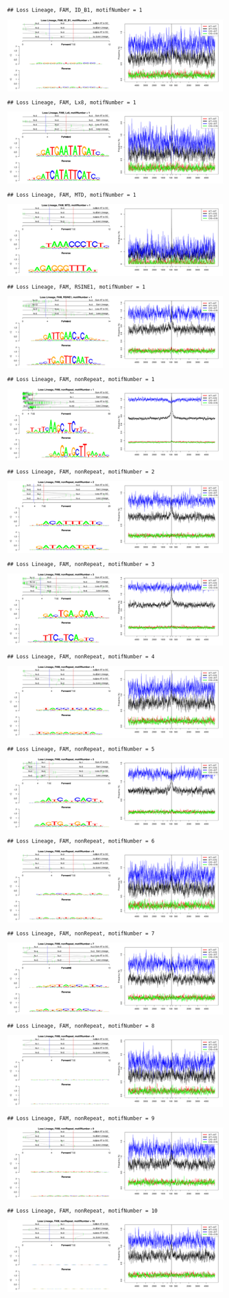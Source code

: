 

```
## Loss Lineage, FAM, ID_B1, motifNumber = 1
```

![plot of chunk motifPValues](figure/motifPValues-1.png)

```
## Loss Lineage, FAM, Lx8, motifNumber = 1
```

![plot of chunk motifPValues](figure/motifPValues-2.png)

```
## Loss Lineage, FAM, MTD, motifNumber = 1
```

![plot of chunk motifPValues](figure/motifPValues-3.png)

```
## Loss Lineage, FAM, RSINE1, motifNumber = 1
```

![plot of chunk motifPValues](figure/motifPValues-4.png)

```
## Loss Lineage, FAM, nonRepeat, motifNumber = 1
```

![plot of chunk motifPValues](figure/motifPValues-5.png)

```
## Loss Lineage, FAM, nonRepeat, motifNumber = 2
```

![plot of chunk motifPValues](figure/motifPValues-6.png)

```
## Loss Lineage, FAM, nonRepeat, motifNumber = 3
```

![plot of chunk motifPValues](figure/motifPValues-7.png)

```
## Loss Lineage, FAM, nonRepeat, motifNumber = 4
```

![plot of chunk motifPValues](figure/motifPValues-8.png)

```
## Loss Lineage, FAM, nonRepeat, motifNumber = 5
```

![plot of chunk motifPValues](figure/motifPValues-9.png)

```
## Loss Lineage, FAM, nonRepeat, motifNumber = 6
```

![plot of chunk motifPValues](figure/motifPValues-10.png)

```
## Loss Lineage, FAM, nonRepeat, motifNumber = 7
```

![plot of chunk motifPValues](figure/motifPValues-11.png)

```
## Loss Lineage, FAM, nonRepeat, motifNumber = 8
```

![plot of chunk motifPValues](figure/motifPValues-12.png)

```
## Loss Lineage, FAM, nonRepeat, motifNumber = 9
```

![plot of chunk motifPValues](figure/motifPValues-13.png)

```
## Loss Lineage, FAM, nonRepeat, motifNumber = 10
```

![plot of chunk motifPValues](figure/motifPValues-14.png)
  
